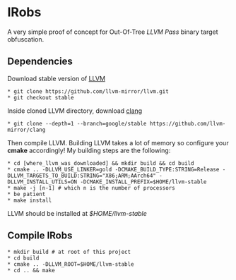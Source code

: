 
# IRobs

A very simple proof of concept for Out-Of-Tree _LLVM Pass_ binary target obfuscation.

## Dependencies

Download stable version of [LLVM](https://github.com/llvm-mirror/llvm/tree/stable)

	* git clone https://github.com/llvm-mirror/llvm.git
	* git checkout stable

Inside cloned LLVM directory, download [clang](https://github.com/llvm-mirror/clang)

	* git clone --depth=1 --branch=google/stable https://github.com/llvm-mirror/clang

Then compile LLVM. Building LLVM takes a lot of memory so configure your **cmake** accordingly! 
My building steps are the following:

	* cd [where_llvm_was_downloaded] && mkdir build && cd build 
	* cmake .. -DLLVM_USE_LINKER=gold -DCMAKE_BUILD_TYPE:STRING=Release -DLLVM_TARGETS_TO_BUILD:STRING="X86;ARM;AArch64" -DLLVM_INSTALL_UTILS=ON -DCMAKE_INSTALL_PREFIX=$HOME/llvm-stable
	* make -j [n-1] # which n is the number of processors 
	* be patient
	* make install 

LLVM should be installed at _$HOME/llvm-stable_

## Compile IRobs

	* mkdir build # at root of this project
	* cd build
	* cmake .. -DLLVM_ROOT=$HOME/llvm-stable
	* cd .. && make




